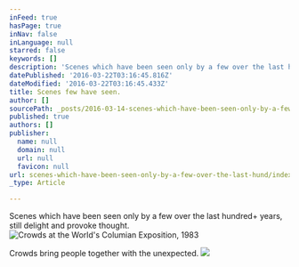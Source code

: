 ```yaml
---
inFeed: true
hasPage: true
inNav: false
inLanguage: null
starred: false
keywords: []
description: 'Scenes which have been seen only by a few over the last hundred+ years, still delight and provoke thought.'
datePublished: '2016-03-22T03:16:45.816Z'
dateModified: '2016-03-22T03:16:45.433Z'
title: Scenes few have seen.
author: []
sourcePath: _posts/2016-03-14-scenes-which-have-been-seen-only-by-a-few-over-the-last-hund.md
published: true
authors: []
publisher:
  name: null
  domain: null
  url: null
  favicon: null
url: scenes-which-have-been-seen-only-by-a-few-over-the-last-hund/index.html
_type: Article

---
```

Scenes which have been seen only by a few over the last hundred+ years, still delight and provoke thought.
![Crowds at the World's Columian Exposition, 1983](https://the-grid-user-content.s3-us-west-2.amazonaws.com/b62017d3-6f6b-465f-972d-d89cc43765c6.jpg)

Crowds bring people together with the unexpected.
![](https://the-grid-user-content.s3-us-west-2.amazonaws.com/66309f9c-f939-48e7-9e57-d8c4b1bee536.jpg)